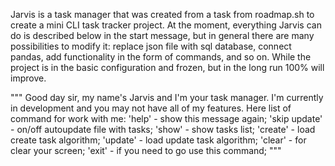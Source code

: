 Jarvis is a task manager that was created from a task from roadmap.sh to create a mini CLI task tracker project.
At the moment, everything Jarvis can do is described below in the start message, but in general there are many possibilities to modify it: replace json file with sql database, connect pandas,
add functionality in the form of commands, and so on. While the project is in the basic configuration and frozen, but in the long run 100% will improve.

"""
    Good day sir, my name's Jarvis and I'm your task manager.
    I'm currently in development and you may not have all of my features.
    Here list of command for work with me:
        'help' - show this message again;
        'skip update' - on/off autoupdate file with tasks;
        'show' - show tasks list;
        'create' - load create task algorithm;
        'update' - load update task algorithm;
        'clear' - for clear your screen;
        'exit' - if you need to go use this command;
    """
